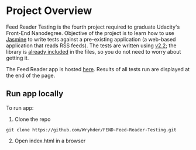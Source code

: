 # Project Overview

Feed Reader Testing is the fourth project required to graduate Udacity's Front-End Nanodegree.
Objective of the project is to learn how to use [Jasmine](https://jasmine.github.io/index.html) to write tests against a pre-existing application (a web-based application that reads RSS feeds).
The tests are written using [v2.2](https://jasmine.github.io/2.2/introduction); the library is [already included](https://github.com/Wryhder/FEND-Feed-Reader-Testing/tree/master/jasmine/lib/jasmine-2.1.2) in the files, so you do not need to worry about getting it.

The Feed Reader app is hosted [here](https://wryhder.github.io/FEND-Feed-Reader-Testing/).
Results of all tests run are displayed at the end of the page.

## Run app locally
To run app:
1. Clone the repo
```
git clone https://github.com/Wryhder/FEND-Feed-Reader-Testing.git
```
2. Open index.html in a browser
 
